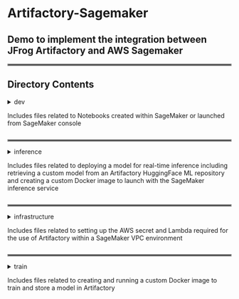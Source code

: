# Artifactory-Sagemaker

## Demo to implement the integration between JFrog Artifactory and AWS Sagemaker

<hr style="border:2px solid gray">

## Directory Contents

<details>
  <summary>dev

Includes files related to Notebooks created within SageMaker or launched from SageMaker console
</summary>

***

**Notebook subdirectory** - <i>for use when launching a notebook instance from the SageMaker console</i>

- `lifecycle_configuration.sh`
   
   Code of the lifecycle configuration script to launch a sagemaker Notebook instance

***
 
**Studio subdirectory** - <i>for use when working within SageMaker Studio Classic</i>

- `example.ipynb`
  
   Jupyter notebook with commands to demonstrate the following Artifactory and Sagemaker integrations after creating the 
notebook in an environment started with the lifecycle configuration script:
   1. JFrog CLI
   2. Artifactory PyPI virtual repository
   3. Artifactory HuggingFace ML remote repository


- `lifecycle_configuration.sh`
  
   Code of the lifecycle configuration script to launch a sagemaker studio lab IDE 

</details>

<hr style="border:2px solid gray">

<details>
<summary>inference

Includes files related to deploying a model for real-time inference including
retrieving a custom model from an Artifactory HuggingFace ML repository and creating a custom Docker image to
launch with the SageMaker inference service
</summary>

***

**sagemaker subdirectory**

  - `Dockerfile`
  
    Dockerfile to build a custom image for inference
  
    Example `docker` commands to log in to the Artifactory Docker registry and then to build and push the 
inference image to Artifactory:
  
    ```
    docker login myartifactory.jfrog.io -u <USER> -p <TOKEN>
    
    docker build -t \
      myartifactory.jfrog.io/sagemaker-docker-virtual/sagemaker/inference-service:1.0_huggingface \
      --build-arg "ARTIFACTORY_DOCKER_REGISTRY=myartifactory.jfrog.io" \
      --build-arg "ARTIFACTORY_DOCKER_REPO=sagemaker-docker-virtual" .

    docker push myartifactory.jfrog.io/sagemaker-docker-virtual/sagemaker/inference-service:1.0_huggingface
    ```
  

  - `entrypoint.py`
  
    Entrypoint script used in the custom Docker image to set up the inference handler service
  

  - `inference.py`
  
    Code included in the custom Docker image to handle inference using a custom Hugging Face ML model
  


***

- `deploy-model.py`

  Code to deploy the trained model as a SageMaker real-time inference
  

- `test-inference.py`

  Code to test the deployed SageMaker real-time inference
  

</details>

<hr style="border:2px solid gray">

<details>
  <summary>infrastructure

Includes files related to setting up the AWS secret and Lambda required for the
use of Artifactory within a SageMaker VPC environment
</summary>

***

- `deploy-lambda.sh`
- `deploy-secret.sh`
- `lambda_function.py`

</details>

<hr style="border:2px solid gray">

<details>
  <summary>train

Includes files related to creating and running a custom Docker image to
train and store a model in Artifactory
</summary>

***

- `Dockerfile`

  Dockerfile to build a model train image

  Example `docker` commands to log in to the Artifactory Docker registry and then to build and push the training image
to Artifactory:
  ```
  docker login myartifactory.jfrog.io -u <USER> -p <TOKEN>

  docker build -t \
    myartifactory.jfrog.io/sagemaker-docker-virtual/sagemaker/train:1.0_huggingface \
    --secret id=pipconfig,src=pip.conf \
    --build-arg "ARTIFACTORY_DOCKER_REGISTRY=myartifactory.jfrog.io" \
    --build-arg "ARTIFACTORY_DOCKER_REPO=sagemaker-docker-virtual" .

    docker push myartifactory.jfrog.io/sagemaker-docker-virtual/sagemaker/train:1.0_huggingface
  ```
  

- `pip.conf`
  
  File used to configure the Artifactory PyPI repository for use during the Python package installation section of the 
Docker image build (used as a [Docker build secret](https://docs.docker.com/build/building/secrets/))
  

- `requirements.txt`
  
  Python package requirements for use during the custom Docker image build
  
  These requirements satisfy everything 
needed for both the <i>train.py</i> and <i>inference.py</i> scripts (both are combined to 
simplify the demo)
  

- `run-train-job.py`

  Code to create and execute SageMaker train job using a custom Docker image


- `train.py`

  Model train code that the SageMaker train job will execute



</details>
